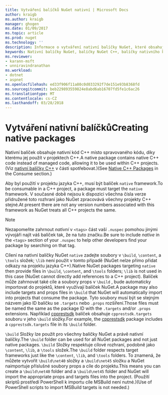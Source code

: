 ```yaml
---
title: Vytváření balíčků NuGet nativní | Microsoft Docs
author: kraigb
ms.author: kraigb
manager: ghogen
ms.date: 01/09/2017
ms.topic: article
ms.prod: nuget
ms.technology: ''
description: Informace o vytváření nativní balíčky NuGet, které obsahuje C++ – kód místo spravovaného kódu pro použití v projektech C++.
keywords: Nativní balíčky NuGet, balíčky NuGet C++, balíčky nativního kódu, cílení projekty C++
ms.reviewer:
- karann-msft
- unniravindranathan
ms.workload:
- dotnet
- aspnet
ms.openlocfilehash: ed33f906f11a80c0d033292f7de151e93b8368fd
ms.sourcegitcommit: beb229893559824e8abd6ab16707fd5fe1c6ac26
ms.translationtype: MT
ms.contentlocale: cs-CZ
ms.lasthandoff: 03/28/2018
---
```

# <a name="creating-native-packages"></a><span data-ttu-id="3601c-104">Vytváření nativní balíčků</span><span class="sxs-lookup"><span data-stu-id="3601c-104">Creating native packages</span></span>

<span data-ttu-id="3601c-105">Nativní balíček obsahuje nativní kód C++ místo spravovaného kódu, díky kterému jej použít v projektech C++.</span><span class="sxs-lookup"><span data-stu-id="3601c-105">A native package contains native C++ code instead of managed code, allowing it to be used within C++ projects.</span></span> <span data-ttu-id="3601c-106">(Viz [nativní balíčky C++](../consume-packages/finding-and-choosing-packages.md#native-c-packages) v části spotřebovat.)</span><span class="sxs-lookup"><span data-stu-id="3601c-106">(See [Native C++ Packages](../consume-packages/finding-and-choosing-packages.md#native-c-packages) in the Consume section.)</span></span>

<span data-ttu-id="3601c-107">Aby byl použití v projektu jazyka C++, musí být balíček `native` framework.</span><span class="sxs-lookup"><span data-stu-id="3601c-107">To be consumable in a C++ project, a package must target the `native` framework.</span></span> <span data-ttu-id="3601c-108">V současné době nejsou k dispozici všechna čísla verze přidružené toto rozhraní jako NuGet zpracovává všechny projekty C++ stejné.</span><span class="sxs-lookup"><span data-stu-id="3601c-108">At present there are not any version numbers associated with this framework as NuGet treats all C++ projects the same.</span></span>

> [!Note]
> <span data-ttu-id="3601c-109">Nezapomeňte zahrnout *nativní* v `<tags>` část vaší `.nuspec` pomohou jinými vývojáři najít váš balíček tak, že na tuto značku.</span><span class="sxs-lookup"><span data-stu-id="3601c-109">Be sure to include *native* in the `<tags>` section of your `.nuspec` to help other developers find your package by searching on that tag.</span></span>

<span data-ttu-id="3601c-110">Cílení na nativní balíčky NuGet `native` zadejte soubory v `\build`, `\content`, a `\tools` složek; `\lib` není použit v tomto případě (NuGet nelze přímo přidat odkazy na projektu jazyka C++).</span><span class="sxs-lookup"><span data-stu-id="3601c-110">Native NuGet packages targeting `native` then provide files in `\build`, `\content`, and `\tools` folders; `\lib` is not used in this case (NuGet cannot directly add references to a C++ project).</span></span> <span data-ttu-id="3601c-111">Balíček může zahrnovat také cíle a soubory props v `\build` , bude automaticky importovat do projektů, které využívají balíček NuGet.</span><span class="sxs-lookup"><span data-stu-id="3601c-111">A package may also include targets and props files in `\build` that NuGet will automatically import into projects that consume the package.</span></span> <span data-ttu-id="3601c-112">Tyto soubory musí být se stejným názvem jako ID balíčku se `.targets` nebo `.props` rozšíření.</span><span class="sxs-lookup"><span data-stu-id="3601c-112">Those files must be named the same as the package ID with the `.targets` and/or `.props` extensions.</span></span> <span data-ttu-id="3601c-113">Například [cpprestsdk](https://nuget.org/packages/cpprestsdk/) balíček obsahuje `cpprestsdk.targets` souboru v jeho `\build` složky.</span><span class="sxs-lookup"><span data-stu-id="3601c-113">For example, the [cpprestsdk](https://nuget.org/packages/cpprestsdk/) package includes a `cpprestsdk.targets` file in its `\build` folder.</span></span>

<span data-ttu-id="3601c-114">`\build` Složky lze použít pro všechny balíčky NuGet a právě nativní balíčky.</span><span class="sxs-lookup"><span data-stu-id="3601c-114">The `\build` folder can be used for all NuGet packages and not just native packages.</span></span> <span data-ttu-id="3601c-115">`\build` Složky respektuje cílové rozhraní, podobně jako `\content`, `\lib`, a `\tools` složek.</span><span class="sxs-lookup"><span data-stu-id="3601c-115">The `\build` folder respects target frameworks just like the `\content`, `\lib`, and `\tools` folders.</span></span> <span data-ttu-id="3601c-116">To znamená, že můžete vytvořit `\build\net40` složky a `\build\net45` složku a NuGet naimportuje příslušné soubory props a cíle do projektu.</span><span class="sxs-lookup"><span data-stu-id="3601c-116">This means you can create a `\build\net40` folder and a `\build\net45` folder and NuGet will import the appropriate props and targets files into the project.</span></span> <span data-ttu-id="3601c-117">(Použití skriptů prostředí PowerShell k importu cíle MSBuild není nutné.)</span><span class="sxs-lookup"><span data-stu-id="3601c-117">(Use of PowerShell scripts to import MSBuild targets is not needed.)</span></span>

